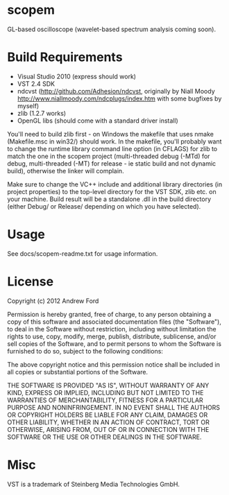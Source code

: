 scopem
======

GL-based oscilloscope (wavelet-based spectrum analysis coming soon).

Build Requirements
==================

- Visual Studio 2010 (express should work)
- VST 2.4 SDK
- ndcvst (http://github.com/Adhesion/ndcvst, originally by Niall Moody http://www.niallmoody.com/ndcplugs/index.htm with some bugfixes by myself)
- zlib (1.2.7 works)
- OpenGL libs (should come with a standard driver install)

You'll need to build zlib first - on Windows the makefile that uses nmake (Makefile.msc in win32/) should work. In the makefile, you'll probably want to change the runtime library command line option (in CFLAGS) for zlib to match the one in the scopem project (multi-threaded debug (-MTd) for debug, multi-threaded (-MT) for release - ie static build and not dynamic build), otherwise the linker will complain.

Make sure to change the VC++ include and additional library directories (in project properties) to the top-level directory for the VST SDK, zlib etc. on your machine. Build result will be a standalone .dll in the build directory (either Debug/ or Release/ depending on which you have selected).

Usage
=====

See docs/scopem-readme.txt for usage information.

License
=======

Copyright (c) 2012 Andrew Ford

Permission is hereby granted, free of charge, to any person obtaining a copy of this software and associated documentation files (the "Software"), to deal in the Software without restriction, including without limitation the rights to use, copy, modify, merge, publish, distribute, sublicense, and/or sell copies of the Software, and to permit persons to whom the Software is furnished to do so, subject to the following conditions:

The above copyright notice and this permission notice shall be included in all copies or substantial portions of the Software.

THE SOFTWARE IS PROVIDED "AS IS", WITHOUT WARRANTY OF ANY KIND, EXPRESS OR IMPLIED, INCLUDING BUT NOT LIMITED TO THE WARRANTIES OF MERCHANTABILITY, FITNESS FOR A PARTICULAR PURPOSE AND NONINFRINGEMENT. IN NO EVENT SHALL THE AUTHORS OR COPYRIGHT HOLDERS BE LIABLE FOR ANY CLAIM, DAMAGES OR OTHER LIABILITY, WHETHER IN AN ACTION OF CONTRACT, TORT OR OTHERWISE, ARISING FROM, OUT OF OR IN CONNECTION WITH THE SOFTWARE OR THE USE OR OTHER DEALINGS IN THE SOFTWARE.

Misc
====

VST is a trademark of Steinberg Media Technologies GmbH.

